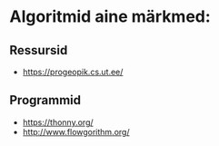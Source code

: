 # Algoritmid aine märkmed:

## Ressursid
- https://progeopik.cs.ut.ee/

## Programmid
- https://thonny.org/
- http://www.flowgorithm.org/

